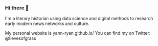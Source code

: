 ### Hi there 👋

I'm a literary historian using data science and digital methods to research early modern news networks and culture. 

My personal website is yann-ryan.github.io/
You can find my on Twitter: @lievesofgrass
